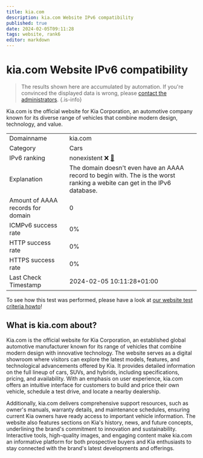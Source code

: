```yaml
---
title: kia.com
description: kia.com Website IPv6 compatibility
published: true
date: 2024-02-05T09:11:28
tags: website, rank6
editor: markdown
---
```


# kia.com Website IPv6 compatibility

> The results shown here are accumulated by automation. If you're convinced the displayed data is wrong, please [contact the administrators](/howto/chat). 
{.is-info}

Kia.com is the official website for Kia Corporation, an automotive company known for its diverse range of vehicles that combine modern design, technology, and value.


|   |   |
| - | - |
| Domainname | kia.com
| Category | Cars |
| IPv6 ranking | nonexistent :x: [🔗](/howto/ranking) |
| Explanation | The domain doesn't even have an AAAA record to begin with. The is the worst ranking a webite can get in the IPv6 database. |
| Amount of AAAA records for domain | 0 |
| ICMPv6 success rate | 0%|
| HTTP success rate | 0% |
| HTTPS success rate | 0% |
| Last Check Timestamp | 2024-02-05 10:11:28+01:00 |

To see how this test was performed, please have a look at [our website test criteria howto](/howto/testcriteria/website)!


## What is kia.com about?
Kia.com is the official website for Kia Corporation, an established global automotive manufacturer known for its range of vehicles that combine modern design with innovative technology. The website serves as a digital showroom where visitors can explore the latest models, features, and technological advancements offered by Kia. It provides detailed information on the full lineup of cars, SUVs, and hybrids, including specifications, pricing, and availability. With an emphasis on user experience, kia.com offers an intuitive interface for customers to build and price their own vehicle, schedule a test drive, and locate a nearby dealership.

Additionally, kia.com delivers comprehensive support resources, such as owner's manuals, warranty details, and maintenance schedules, ensuring current Kia owners have ready access to important vehicle information. The website also features sections on Kia's history, news, and future concepts, underlining the brand's commitment to innovation and sustainability. Interactive tools, high-quality images, and engaging content make kia.com an informative platform for both prospective buyers and Kia enthusiasts to stay connected with the brand's latest developments and offerings.


